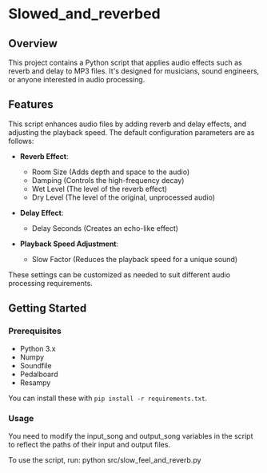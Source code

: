 # Slowed_and_reverbed

## Overview

This project contains a Python script that applies audio effects such as reverb and delay to MP3 files. It's designed for musicians, sound engineers, or anyone interested in audio processing.

## Features

This script enhances audio files by adding reverb and delay effects, and adjusting the playback speed. The default configuration parameters are as follows:

- **Reverb Effect**:

  - Room Size (Adds depth and space to the audio)
  - Damping (Controls the high-frequency decay)
  - Wet Level (The level of the reverb effect)
  - Dry Level (The level of the original, unprocessed audio)

- **Delay Effect**:

  - Delay Seconds (Creates an echo-like effect)

- **Playback Speed Adjustment**:
  - Slow Factor (Reduces the playback speed for a unique sound)

These settings can be customized as needed to suit different audio processing requirements.

## Getting Started

### Prerequisites

- Python 3.x
- Numpy
- Soundfile
- Pedalboard
- Resampy

You can install these with `pip install -r requirements.txt`.

### Usage

You need to modify the input_song and output_song variables in the script to reflect the paths of their input and output files.

To use the script, run:
python src/slow_feel_and_reverb.py

